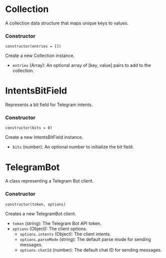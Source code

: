 # Collection

A collection data structure that maps unique keys to values.

### Constructor

`constructor(entries = [])`

Create a new Collection instance.

- `entries` (Array): An optional array of [key, value] pairs to add to the collection.

# IntentsBitField

Represents a bit field for Telegram intents.

### Constructor

`constructor(bits = 0)`

Create a new IntentsBitField instance.

- `bits` (number): An optional number to initialize the bit field.

# TelegramBot

A class representing a Telegram Bot client.

### Constructor

`constructor(token, options)`

Creates a new TelegramBot client.

- `token` (string): The Telegram Bot API token.
- `options` (Object): The client options.
  - `options.intents` (Object): The client intents.
  - `options.parseMode` (string): The default parse mode for sending messages.
  - `options.chatId` (number): The default chat ID for sending messages.
